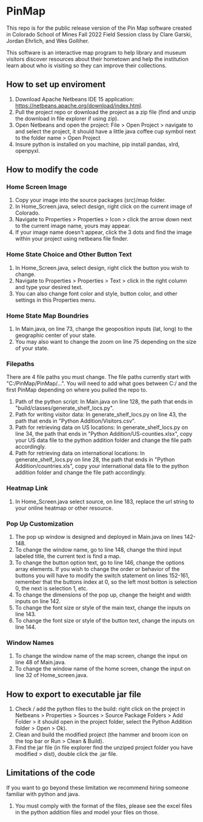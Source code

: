 # PinMap

This repo is for the public release version of the Pin Map software created in Colorado School of Mines Fall 2022 Field Session class by Clare Garski, 
Jordan Ehrlich, and Wes Golliher. 

This software is an interactive map program to help library and museum visitors discover resources about their hometown and help the institution learn about who is visiting so they can improve their collections. 

## How to set up enviroment
1. Download Apache Netbeans IDE 15 application: https://netbeans.apache.org/download/index.html. 
2. Pull the project repo or download the project as a zip file (find and unzip the download in file explorer if using zip).  
3. Open Netbeans and open the project: File > Open Project > navigate to and select the project, it should have a little java coffee cup symbol next to the folder name > Open Project 
4. Insure python is installed on you machine, pip install pandas, xlrd, openpyxl. 

## How to modify the code

### Home Screen Image
1. Copy your image into the source packages (src)/map folder. 
2. In Home_Screen.java, select design, right click on the current image of Colorado.
3. Navigate to Properties > Properties > Icon > click the arrow down next to the current image name, yours may appear.
4. If your image name doesn't appear, click the 3 dots and find the image within your project using netbeans file finder. 

### Home State Choice and Other Button Text
1. In Home_Screen.java, select design, right click the button you wish to change.
2. Navigate to Properties > Properties > Text > click in the right column and type your desired text. 
3. You can also change font color and style, button color, and other settings in this Properties menu. 

### Home State Map Boundries
1. In Main.java, on line 73, change the geoposition inputs (lat, long) to the geographic center of your state. 
2. You may also want to change the zoom on line 75 depending on the size of your state. 

### Filepaths
There are 4 file paths you must change. The file paths currently start with "C:/PinMap/PinMap/...". You will need to add what goes between C:/ and the first PinMap depending on where you pulled the repo to. 
1. Path of the python script: In Main.java on line 128, the path that ends in "build/classes/generate_shelf_locs.py". 
2. Path for writing visitor data: In generate_shelf_locs.py on line 43, the path that ends in "Python Addition/Visitors.csv". 
3. Path for retrieving data on US locations: In generate_shelf_locs.py on line 34, the path that ends in "Python Addition/US-counties.xlsx", copy your US data file to the python addition folder and change the file path accordingly. 
4. Path for retrieving data on international locations: In generate_shelf_locs.py on line 28, the path that ends in "Python Addition/countries.xls", copy your international data file to the python addition folder and change the file path accordingly. 

### Heatmap Link
1. In Home_Screen.java select source, on line 183, replace the url string to your online heatmap or other resource. 

### Pop Up Customization 
1. The pop up window is designed and deployed in Main.java on lines 142-148.
2. To change the window name, go to line 148, change the third input labeled title, the current text is find a map. 
3. To change the button option text, go to line 146, change the options array elements. If you wish to change the order or behavior of the buttons you will have to modify the switch statement on lines 152-161, remember that the buttons index at 0, so the left most botton is selection 0, the next is selection 1, etc. 
4. To change the dimensions of the pop up, change the height and width inputs on line 142.
5. To change the font size or style of the main text, change the inputs on line 143.
6. To change the font size or style of the button text, change the inputs on line 144. 

### Window Names 
1. To change the window name of the map screen, change the input on line 48 of Main.java.
2. To change the window name of the home screen, change the input on line 32 of Home_screen.java. 

## How to export to executable jar file
1. Check / add the python files to the build: right click on the project in Netbeans > Properties > Sources > Source Package Folders > Add Folder > it should open in the project folder, select the Python Addition folder > Open > Ok). 
2. Clean and build the modified project (the hammer and broom icon on the top bar or Run > Clean & Build). 
3. Find the jar file (in file explorer find the unziped project folder you have modified > dist), double click the .jar file. 

## Limitations of the code
If you want to go beyond these limitation we recommend hiring someone familiar with python and java. 
1.  You must comply with the format of the files, please see the excel files in the python addition files and model your files on those. 
